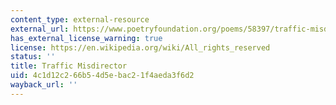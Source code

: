 ```yaml
---
content_type: external-resource
external_url: https://www.poetryfoundation.org/poems/58397/traffic-misdirector
has_external_license_warning: true
license: https://en.wikipedia.org/wiki/All_rights_reserved
status: ''
title: Traffic Misdirector
uid: 4c1d12c2-66b5-4d5e-bac2-1f4aeda3f6d2
wayback_url: ''
---
```

